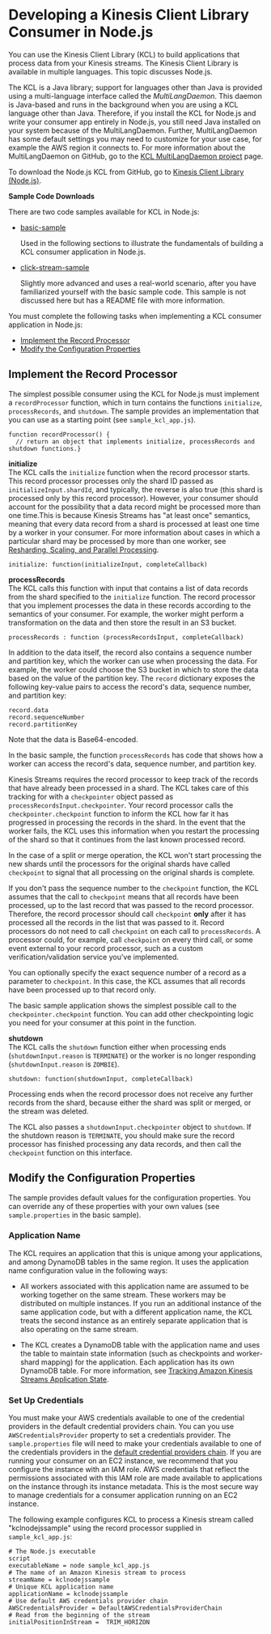 # Developing a Kinesis Client Library Consumer in Node\.js<a name="kinesis-record-processor-implementation-app-nodejs"></a>

You can use the Kinesis Client Library \(KCL\) to build applications that process data from your Kinesis streams\. The Kinesis Client Library is available in multiple languages\. This topic discusses Node\.js\.

The KCL is a Java library; support for languages other than Java is provided using a multi\-language interface called the *MultiLangDaemon*\. This daemon is Java\-based and runs in the background when you are using a KCL language other than Java\. Therefore, if you install the KCL for Node\.js and write your consumer app entirely in Node\.js, you still need Java installed on your system because of the MultiLangDaemon\. Further, MultiLangDaemon has some default settings you may need to customize for your use case, for example the AWS region it connects to\. For more information about the MultiLangDaemon on GitHub, go to the [KCL MultiLangDaemon project](https://github.com/awslabs/amazon-kinesis-client/tree/master/src/main/java/com/amazonaws/services/kinesis/multilang) page\.

To download the Node\.js KCL from GitHub, go to [Kinesis Client Library \(Node\.js\)](https://github.com/awslabs/amazon-kinesis-client-nodejs)\.

**Sample Code Downloads**

There are two code samples available for KCL in Node\.js:

+ [basic\-sample](https://github.com/awslabs/amazon-kinesis-client-nodejs/tree/master/samples/basic_sample)

  Used in the following sections to illustrate the fundamentals of building a KCL consumer application in Node\.js\.

+ [click\-stream\-sample](https://github.com/awslabs/amazon-kinesis-client-nodejs/tree/master/samples/click_stream_sample)

   Slightly more advanced and uses a real\-world scenario, after you have familiarized yourself with the basic sample code\. This sample is not discussed here but has a README file with more information\.

You must complete the following tasks when implementing a KCL consumer application in Node\.js:


+ [Implement the Record Processor](#kinesis-record-processor-implementation-interface-nodejs)
+ [Modify the Configuration Properties](#kinesis-record-processor-initialization-nodejs)

## Implement the Record Processor<a name="kinesis-record-processor-implementation-interface-nodejs"></a>

The simplest possible consumer using the KCL for Node\.js must implement a `recordProcessor` function, which in turn contains the functions `initialize`, `processRecords`, and `shutdown`\. The sample provides an implementation that you can use as a starting point \(see `sample_kcl_app.js`\)\.

```
function recordProcessor() {
  // return an object that implements initialize, processRecords and shutdown functions.}
```

**initialize**  
The KCL calls the `initialize` function when the record processor starts\. This record processor processes only the shard ID passed as `initializeInput.shardId`, and typically, the reverse is also true \(this shard is processed only by this record processor\)\. However, your consumer should account for the possibility that a data record might be processed more than one time\.This is because Kinesis Streams has "at least once" semantics, meaning that every data record from a shard is processed at least one time by a worker in your consumer\. For more information about cases in which a particular shard may be processed by more than one worker, see [Resharding, Scaling, and Parallel Processing](kinesis-record-processor-scaling.md)\.

```
initialize: function(initializeInput, completeCallback)
```

**processRecords**  
 The KCL calls this function with input that contains a list of data records from the shard specified to the `initialize` function\. The record processor that you implement processes the data in these records according to the semantics of your consumer\. For example, the worker might perform a transformation on the data and then store the result in an S3 bucket\. 

```
processRecords : function (processRecordsInput, completeCallback)
```

In addition to the data itself, the record also contains a sequence number and partition key, which the worker can use when processing the data\. For example, the worker could choose the S3 bucket in which to store the data based on the value of the partition key\. The `record` dictionary exposes the following key\-value pairs to access the record's data, sequence number, and partition key:

```
record.data
record.sequenceNumber
record.partitionKey
```

Note that the data is Base64\-encoded\.

In the basic sample, the function `processRecords` has code that shows how a worker can access the record's data, sequence number, and partition key\.

Kinesis Streams requires the record processor to keep track of the records that have already been processed in a shard\. The KCL takes care of this tracking for with a `checkpointer` object passed as `processRecordsInput.checkpointer`\. Your record processor calls the `checkpointer.checkpoint` function to inform the KCL how far it has progressed in processing the records in the shard\. In the event that the worker fails, the KCL uses this information when you restart the processing of the shard so that it continues from the last known processed record\.

In the case of a split or merge operation, the KCL won't start processing the new shards until the processors for the original shards have called `checkpoint` to signal that all processing on the original shards is complete\.

If you don't pass the sequence number to the `checkpoint` function, the KCL assumes that the call to `checkpoint` means that all records have been processed, up to the last record that was passed to the record processor\. Therefore, the record processor should call `checkpoint` **only** after it has processed all the records in the list that was passed to it\. Record processors do not need to call `checkpoint` on each call to `processRecords`\. A processor could, for example, call `checkpoint` on every third call, or some event external to your record processor, such as a custom verification/validation service you've implemented\. 

You can optionally specify the exact sequence number of a record as a parameter to `checkpoint`\. In this case, the KCL assumes that all records have been processed up to that record only\.

The basic sample application shows the simplest possible call to the `checkpointer.checkpoint` function\. You can add other checkpointing logic you need for your consumer at this point in the function\.

**shutdown**  
The KCL calls the `shutdown` function either when processing ends \(`shutdownInput.reason` is `TERMINATE`\) or the worker is no longer responding \(`shutdownInput.reason` is `ZOMBIE`\)\.

```
shutdown: function(shutdownInput, completeCallback)
```

Processing ends when the record processor does not receive any further records from the shard, because either the shard was split or merged, or the stream was deleted\.

The KCL also passes a `shutdownInput.checkpointer` object to `shutdown`\. If the shutdown reason is `TERMINATE`, you should make sure the record processor has finished processing any data records, and then call the `checkpoint` function on this interface\.

## Modify the Configuration Properties<a name="kinesis-record-processor-initialization-nodejs"></a>

The sample provides default values for the configuration properties\. You can override any of these properties with your own values \(see `sample.properties` in the basic sample\)\.

### Application Name<a name="kinesis-record-processor-application-name-nodejs"></a>

The KCL requires an application that this is unique among your applications, and among DynamoDB tables in the same region\. It uses the application name configuration value in the following ways:

+ All workers associated with this application name are assumed to be working together on the same stream\. These workers may be distributed on multiple instances\. If you run an additional instance of the same application code, but with a different application name, the KCL treats the second instance as an entirely separate application that is also operating on the same stream\.

+ The KCL creates a DynamoDB table with the application name and uses the table to maintain state information \(such as checkpoints and worker\-shard mapping\) for the application\. Each application has its own DynamoDB table\. For more information, see [Tracking Amazon Kinesis Streams Application State](kinesis-record-processor-ddb.md)\.

### Set Up Credentials<a name="kinesis-record-processor-credentials-nodejs"></a>

You must make your AWS credentials available to one of the credential providers in the default credential providers chain\. You can you use `AWSCredentialsProvider` property to set a credentials provider\. The `sample.properties` file will need to make your credentials available to one of the credentials providers in the [default credential providers chain](http://docs.aws.amazon.com/AWSJavaSDK/latest/javadoc/com/amazonaws/auth/DefaultAWSCredentialsProviderChain.html)\. If you are running your consumer on an EC2 instance, we recommend that you configure the instance with an IAM role\. AWS credentials that reflect the permissions associated with this IAM role are made available to applications on the instance through its instance metadata\. This is the most secure way to manage credentials for a consumer application running on an EC2 instance\.

The following example configures KCL to process a Kinesis stream called "kclnodejssample" using the record processor supplied in `sample_kcl_app.js`:

```
# The Node.js executable
script
executableName = node sample_kcl_app.js
# The name of an Amazon Kinesis stream to process
streamName = kclnodejssample
# Unique KCL application name
applicationName = kclnodejssample
# Use default AWS credentials provider chain
AWSCredentialsProvider = DefaultAWSCredentialsProviderChain
# Read from the beginning of the stream
initialPositionInStream =  TRIM_HORIZON
```